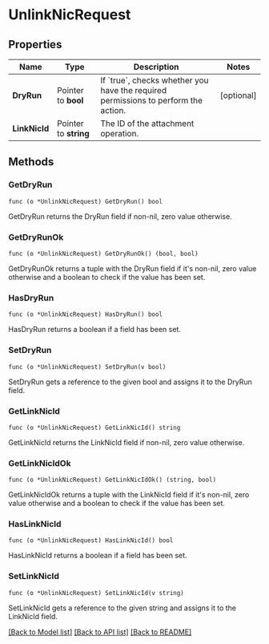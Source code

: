 # UnlinkNicRequest

## Properties

Name | Type | Description | Notes
------------ | ------------- | ------------- | -------------
**DryRun** | Pointer to **bool** | If &#x60;true&#x60;, checks whether you have the required permissions to perform the action. | [optional] 
**LinkNicId** | Pointer to **string** | The ID of the attachment operation. | 

## Methods

### GetDryRun

`func (o *UnlinkNicRequest) GetDryRun() bool`

GetDryRun returns the DryRun field if non-nil, zero value otherwise.

### GetDryRunOk

`func (o *UnlinkNicRequest) GetDryRunOk() (bool, bool)`

GetDryRunOk returns a tuple with the DryRun field if it's non-nil, zero value otherwise
and a boolean to check if the value has been set.

### HasDryRun

`func (o *UnlinkNicRequest) HasDryRun() bool`

HasDryRun returns a boolean if a field has been set.

### SetDryRun

`func (o *UnlinkNicRequest) SetDryRun(v bool)`

SetDryRun gets a reference to the given bool and assigns it to the DryRun field.

### GetLinkNicId

`func (o *UnlinkNicRequest) GetLinkNicId() string`

GetLinkNicId returns the LinkNicId field if non-nil, zero value otherwise.

### GetLinkNicIdOk

`func (o *UnlinkNicRequest) GetLinkNicIdOk() (string, bool)`

GetLinkNicIdOk returns a tuple with the LinkNicId field if it's non-nil, zero value otherwise
and a boolean to check if the value has been set.

### HasLinkNicId

`func (o *UnlinkNicRequest) HasLinkNicId() bool`

HasLinkNicId returns a boolean if a field has been set.

### SetLinkNicId

`func (o *UnlinkNicRequest) SetLinkNicId(v string)`

SetLinkNicId gets a reference to the given string and assigns it to the LinkNicId field.


[[Back to Model list]](../README.md#documentation-for-models) [[Back to API list]](../README.md#documentation-for-api-endpoints) [[Back to README]](../README.md)


